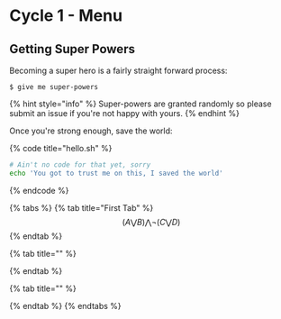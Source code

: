 # Cycle 1 - Menu

## Getting Super Powers

Becoming a super hero is a fairly straight forward process:

```
$ give me super-powers
```

{% hint style="info" %}
 Super-powers are granted randomly so please submit an issue if you're not happy with yours.
{% endhint %}

Once you're strong enough, save the world:

{% code title="hello.sh" %}
```bash
# Ain't no code for that yet, sorry
echo 'You got to trust me on this, I saved the world'
```
{% endcode %}

{% tabs %}
{% tab title="First Tab" %}
$$
(A \bigvee B) \bigwedge \neg(C \bigvee D)
$$
{% endtab %}

{% tab title="" %}

{% endtab %}

{% tab title="" %}

{% endtab %}
{% endtabs %}



